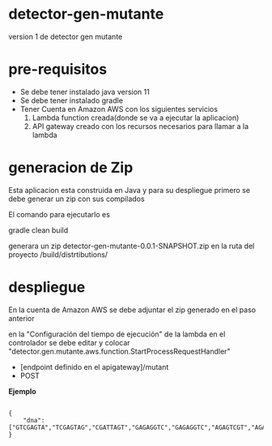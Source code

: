 # detector-gen-mutante

version 1 de detector gen mutante

# pre-requisitos

* Se debe tener instalado java version 11
* Se debe tener instalado gradle
* Tener Cuenta en Amazon AWS con los siguientes servicios
    1. Lambda function creada(donde se va a ejecutar la aplicacion)
    2. API gateway creado con los recursos necesarios para llamar a la lambda 

# generacion de Zip

Esta aplicacion esta construida en Java y para su despliegue primero se debe generar un zip con sus compilados

El comando para ejecutarlo es

 gradle clean build

generara un zip detector-gen-mutante-0.0.1-SNAPSHOT.zip en la ruta del proyecto /build/distrtibutions/

# despliegue

En la cuenta de Amazon AWS se debe adjuntar el zip generado en el paso anterior

en la "Configuración del tiempo de ejecución" de la lambda en el controlador se debe editar y 
colocar "detector.gen.mutante.aws.function.StartProcessRequestHandler" 

* [endpoint definido en el apigateway]/mutant 
* POST

**Ejemplo**

```

{
    "dna":["GTCGAGTA","TCGAGTAG","CGATTAGT","GAGAGGTC","GAGAGGTC","AGAGTCGT","AGAGTCGT","AGAGTCGT"]
}

```